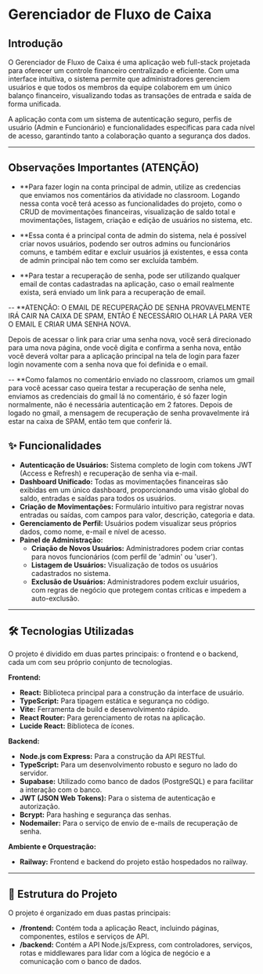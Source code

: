 # Gerenciador de Fluxo de Caixa

## Introdução

O Gerenciador de Fluxo de Caixa é uma aplicação web full-stack projetada para oferecer um controle financeiro centralizado e eficiente. Com uma interface intuitiva, o sistema permite que administradores gerenciem usuários e que todos os membros da equipe colaborem em um único balanço financeiro, visualizando todas as transações de entrada e saída de forma unificada.

A aplicação conta com um sistema de autenticação seguro, perfis de usuário (Admin e Funcionário) e funcionalidades específicas para cada nível de acesso, garantindo tanto a colaboração quanto a segurança dos dados.

---

## Observações Importantes (ATENÇÃO)

- **Para fazer login na conta principal de admin, utilize as credencias que enviamos nos comentários da atividade no classroom. Logando nessa conta você terá acesso as funcionalidades do projeto, como o CRUD de movimentações financeiras, visualização de saldo total e movimentações, listagem, criação e edição de usuários no sistema, etc. 
- **Essa conta é a principal conta de admin do sistema, nela é possível criar novos usuários, podendo ser outros admins ou funcionários comuns, e também editar e excluir usuários já existentes, e essa conta de admin principal não tem como ser excluída também.

- **Para testar a recuperação de senha, pode ser utilizando qualquer email de contas cadastradas na aplicação, caso o email realmente exista, será enviado um link para a recuperação de email. 

-- **ATENÇÃO: O EMAIL DE RECUPERAÇÃO DE SENHA PROVAVELMENTE IRÁ CAIR NA CAIXA DE SPAM, ENTÃO É NECESSÁRIO OLHAR LÁ PARA VER O EMAIL E CRIAR UMA SENHA NOVA.

Depois de acessar o link para criar uma senha nova, você será direcionado para uma nova página, onde você digita e confirma a senha nova, então você deverá voltar para a aplicação principal na tela de login para fazer login novamente com a senha nova que foi definida e o email. 

-- **Como falamos no comentário enviado no classroom, criamos um gmail para você acessar caso queira testar a recuperação de senha nele, enviamos as credenciais do gmail lá no comentário, é só fazer login normalmente, não é necessária autenticação em 2 fatores. Depois de logado no gmail, a mensagem de recuperação de senha provavelmente irá estar na caixa de SPAM, então tem que conferir lá.


## ✨ Funcionalidades

- **Autenticação de Usuários:** Sistema completo de login com tokens JWT (Access e Refresh) e recuperação de senha via e-mail.
- **Dashboard Unificado:** Todas as movimentações financeiras são exibidas em um único dashboard, proporcionando uma visão global do saldo, entradas e saídas para todos os usuários.
- **Criação de Movimentações:** Formulário intuitivo para registrar novas entradas ou saídas, com campos para valor, descrição, categoria e data.
- **Gerenciamento de Perfil:** Usuários podem visualizar seus próprios dados, como nome, e-mail e nível de acesso.
- **Painel de Administração:**
  - **Criação de Novos Usuários:** Administradores podem criar contas para novos funcionários (com perfil de 'admin' ou 'user').
  - **Listagem de Usuários:** Visualização de todos os usuários cadastrados no sistema.
  - **Exclusão de Usuários:** Administradores podem excluir usuários, com regras de negócio que protegem contas críticas e impedem a auto-exclusão.

---

## 🛠️ Tecnologias Utilizadas

O projeto é dividido em duas partes principais: o frontend e o backend, cada um com seu próprio conjunto de tecnologias.

**Frontend:**
- **React:** Biblioteca principal para a construção da interface de usuário.
- **TypeScript:** Para tipagem estática e segurança no código.
- **Vite:** Ferramenta de build e desenvolvimento rápido.
- **React Router:** Para gerenciamento de rotas na aplicação.
- **Lucide React:** Biblioteca de ícones.

**Backend:**
- **Node.js com Express:** Para a construção da API RESTful.
- **TypeScript:** Para um desenvolvimento robusto e seguro no lado do servidor.
- **Supabase:** Utilizado como banco de dados (PostgreSQL) e para facilitar a interação com o banco.
- **JWT (JSON Web Tokens):** Para o sistema de autenticação e autorização.
- **Bcrypt:** Para hashing e segurança das senhas.
- **Nodemailer:** Para o serviço de envio de e-mails de recuperação de senha.

**Ambiente e Orquestração:**
- **Railway:** Frontend e backend do projeto estão hospedados no railway.

---

## 📝 Estrutura do Projeto

O projeto é organizado em duas pastas principais:

- **/frontend:** Contém toda a aplicação React, incluindo páginas, componentes, estilos e serviços de API.
- **/backend:** Contém a API Node.js/Express, com controladores, serviços, rotas e middlewares para lidar com a lógica de negócio e a comunicação com o banco de dados.